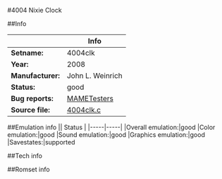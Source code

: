 #4004 Nixie Clock

##Info

||Info|
|-----|-----|
|**Setname:**|4004clk
|**Year:**|2008
|**Manufacturer:**|John L. Weinrich
|**Status:**|good
|**Bug reports:**|[MAMETesters](http://mametesters.org/view_all_set.php?type=1&temporary=y&search=4004clk.c)
|**Source file:**|[4004clk.c](https://github.com/mamedev/mame/blob/master/src/mess/drivers/4004clk.c)

##Emulation info
|| Status |
|-----|-----|
|Overall emulation:|good
|Color emulation:|good
|Sound emulation:|good
|Graphics emulation:|good
|Savestates:|supported

##Tech info

##Romset info

<!--- START OF EDITED COMMENT DO NOT TOUCH TEXT ABOVE-->
